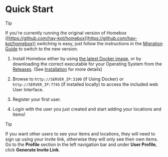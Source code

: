 # Quick Start

> [!TIP]
> If you're currently running the original version of Homebox ([https://github.com/hay-kot/homebox](https://github.com/hay-kot/homebox)) switching is easy, just follow the instructions in the [Migration Guide](./migration) to switch to the new version.
1. Install Homebox either by using [the latest Docker image](./installation#docker), or by downloading the correct executable for your Operating System from the [Releases](https://github.com/sysadminsmedia/homebox/releases). (See [Installation](./installation) for more details)

2. Browse to `http://SERVER_IP:3100` (if Using Docker) or `http://SERVER_IP:7745` (if installed locally) to access the included web User Interface.

3. Register your first user.

4. Login with the user you just created and start adding your locations and items!

> [!TIP]
> If you want other users to see your items and locations, they will need to sign up using your invite link, otherwise they will only see their own items. Go to the **Profile** section in the left navigation bar and under **User Profile**, click **Generate Invite Link**. 